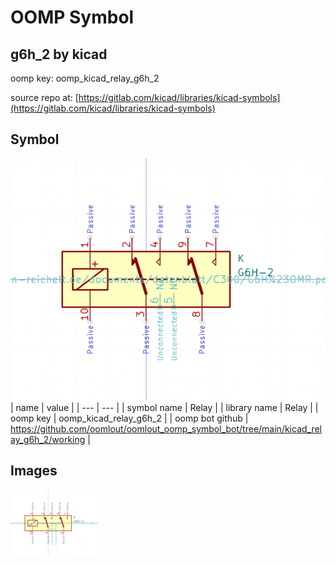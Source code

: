 # OOMP Symbol  
## g6h_2  by kicad  
  
oomp key: oomp_kicad_relay_g6h_2  
  
source repo at: [https://gitlab.com/kicad/libraries/kicad-symbols](https://gitlab.com/kicad/libraries/kicad-symbols)  
## Symbol  
  
[![working.png](working_600.png)](working.png)  
| name | value | 
| --- | --- | 
| symbol name | Relay | 
| library name | Relay | 
| oomp key | oomp_kicad_relay_g6h_2 | 
| oomp bot github | https://github.com/oomlout/oomlout_oomp_symbol_bot/tree/main/kicad_relay_g6h_2/working | 
## Images  
  
[![working.png](working_140.png)](working.png)  
